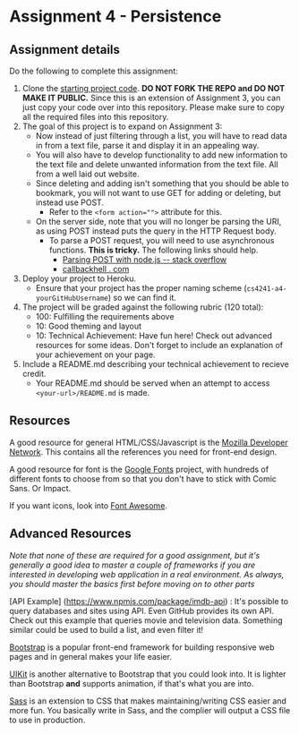 Assignment 4 - Persistence
===


Assignment details
---

Do the following to complete this assignment:

1. Clone the [starting project code](https://github.com/cs4241-16b/A4-Persistence). **DO NOT FORK THE REPO and DO NOT MAKE IT PUBLIC.** Since this is an extension of Assignment 3, you can just copy your code over into this repository. Please make sure to copy all the required files into this repository. 
2. The goal of this project is to expand on Assignment 3: 
	* Now instead of just filtering through a list, you will have to read data in from a text file, parse it and display it in an appealing way. 
	* You will also have to develop functionality to add new information to the text file and delete unwanted information from the text file. All from a well laid out website. 
	* Since deleting and adding isn't something that you should be able to bookmark, you will not want to use GET for adding or deleting, but instead use POST.
		* Refer to the `<form action="">` attribute for this.
	* On the server side, note that you will no longer be parsing the URI, as using POST instead puts the query in the HTTP Request body. 
		* To parse a POST request, you will need to use asynchronous functions. **This is tricky.** The following links should help.
			* [Parsing POST with node.js -- stack overflow](http://stackoverflow.com/a/8640308/2405902)
			* [callbackhell . com](http://callbackhell.com/)
3. Deploy your project to Heroku.
	* Ensure that your project has the proper naming scheme (`cs4241-a4-yourGitHubUsername`) so we can find it.
4. The project will be graded against the following rubric (120 total):
	* 100: Fulfilling the requirements above
	* 10: Good theming and layout
	* 10: Technical Achievement: Have fun here! Check out advanced resources for some ideas. Don't forget to include an explanation of your achievement on your page.
5. Include a README.md describing your technical achievement to recieve credit. 
	* Your README.md should be served when an attempt to access `<your-url>/README.md` is made.


Resources
---

A good resource for general HTML/CSS/Javascript is the [Mozilla Developer Network](https://developer.mozilla.org/en-US/). This contains all the references you need for front-end design.

A good resource for font is the [Google Fonts](https://fonts.google.com/) project, with hundreds of different fonts to choose from so that you don't have to stick with Comic Sans. Or Impact.

If you want icons, look into [Font Awesome](http://fontawesome.io/).

Advanced Resources
---
*Note that none of these are required for a good assignment, but it's generally a good idea to master a couple of frameworks if you are interested in developing web application in a real environment. As always, you should master the basics first before moving on to other parts*

[API Example] (https://www.npmjs.com/package/imdb-api) : It's possible to query databases and sites using API. Even GitHub provides its own API. Check out this example that queries movie and television data. Something similar could be used to build a list, and even filter it!

[Bootstrap](http://getbootstrap.com/) is a popular front-end framework for building responsive web pages and in general makes your life easier. 

[UIKit](https://getuikit.com/) is another alternative to Bootstrap that you could look into. It is lighter than Bootstrap __and__ supports animation, if that's what you are into. 

[Sass](http://sass-lang.com/) is an extension to CSS that makes maintaining/writing CSS easier and more fun. You basically write in Sass, and the complier will output a CSS file to use in production. 

